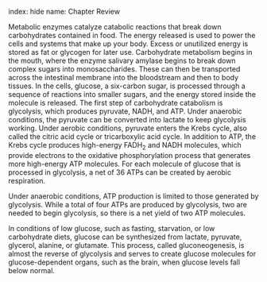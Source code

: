 index: hide
name: Chapter Review

Metabolic enzymes catalyze catabolic reactions that break down carbohydrates contained in food. The energy released is used to power the cells and systems that make up your body. Excess or unutilized energy is stored as fat or glycogen for later use. Carbohydrate metabolism begins in the mouth, where the enzyme salivary amylase begins to break down complex sugars into monosaccharides. These can then be transported across the intestinal membrane into the bloodstream and then to body tissues. In the cells, glucose, a six-carbon sugar, is processed through a sequence of reactions into smaller sugars, and the energy stored inside the molecule is released. The first step of carbohydrate catabolism is glycolysis, which produces pyruvate, NADH, and ATP. Under anaerobic conditions, the pyruvate can be converted into lactate to keep glycolysis working. Under aerobic conditions, pyruvate enters the Krebs cycle, also called the citric acid cycle or tricarboxylic acid cycle. In addition to ATP, the Krebs cycle produces high-energy FADH<sub>2</sub> and NADH molecules, which provide electrons to the oxidative phosphorylation process that generates more high-energy ATP molecules. For each molecule of glucose that is processed in glycolysis, a net of 36 ATPs can be created by aerobic respiration.

Under anaerobic conditions, ATP production is limited to those generated by glycolysis. While a total of four ATPs are produced by glycolysis, two are needed to begin glycolysis, so there is a net yield of two ATP molecules.

In conditions of low glucose, such as fasting, starvation, or low carbohydrate diets, glucose can be synthesized from lactate, pyruvate, glycerol, alanine, or glutamate. This process, called gluconeogenesis, is almost the reverse of glycolysis and serves to create glucose molecules for glucose-dependent organs, such as the brain, when glucose levels fall below normal.
